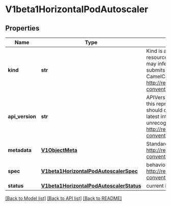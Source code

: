 # V1beta1HorizontalPodAutoscaler

## Properties
Name | Type | Description | Notes
------------ | ------------- | ------------- | -------------
**kind** | **str** | Kind is a string value representing the REST resource this object represents. Servers may infer this from the endpoint the client submits requests to. Cannot be updated. In CamelCase. More info: http://releases.k8s.io/HEAD/docs/devel/api-conventions.md#types-kinds | [optional] 
**api_version** | **str** | APIVersion defines the versioned schema of this representation of an object. Servers should convert recognized schemas to the latest internal value, and may reject unrecognized values. More info: http://releases.k8s.io/HEAD/docs/devel/api-conventions.md#resources | [optional] 
**metadata** | [**V1ObjectMeta**](V1ObjectMeta.md) | Standard object metadata. More info: http://releases.k8s.io/HEAD/docs/devel/api-conventions.md#metadata | [optional] 
**spec** | [**V1beta1HorizontalPodAutoscalerSpec**](V1beta1HorizontalPodAutoscalerSpec.md) | behaviour of autoscaler. More info: http://releases.k8s.io/HEAD/docs/devel/api-conventions.md#spec-and-status. | [optional] 
**status** | [**V1beta1HorizontalPodAutoscalerStatus**](V1beta1HorizontalPodAutoscalerStatus.md) | current information about the autoscaler. | [optional] 

[[Back to Model list]](../README.md#documentation-for-models) [[Back to API list]](../README.md#documentation-for-api-endpoints) [[Back to README]](../README.md)


